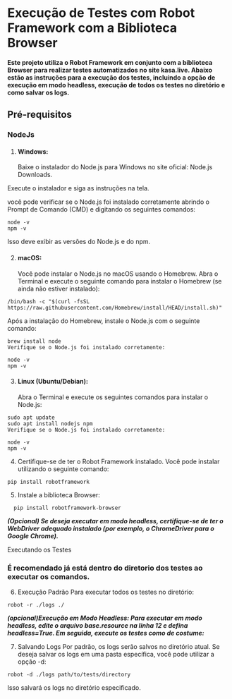 # Execução de Testes com Robot Framework com a Biblioteca Browser

**Este projeto utiliza o Robot Framework em conjunto com a biblioteca Browser para realizar testes automatizados no site kasa.live. Abaixo estão as instruções para a execução dos testes, incluindo a opção de execução em modo headless, execução de todos os testes no diretório e como salvar os logs.**

## Pré-requisitos

### NodeJs

1. #### Windows:
   Baixe o instalador do Node.js para Windows no site oficial: Node.js Downloads.

Execute o instalador e siga as instruções na tela.

você pode verificar se o Node.js foi instalado corretamente abrindo o Prompt de Comando (CMD) e digitando os seguintes comandos:

```
node -v
npm -v
```

Isso deve exibir as versões do Node.js e do npm.

2. #### macOS:
   Você pode instalar o Node.js no macOS usando o Homebrew. Abra o Terminal e execute o seguinte comando para instalar o Homebrew (se ainda não estiver instalado):

```
/bin/bash -c "$(curl -fsSL https://raw.githubusercontent.com/Homebrew/install/HEAD/install.sh)"
```

Após a instalação do Homebrew, instale o Node.js com o seguinte comando:

```
brew install node
Verifique se o Node.js foi instalado corretamente:
```

```
node -v
npm -v
```

3. #### Linux (Ubuntu/Debian):
   Abra o Terminal e execute os seguintes comandos para instalar o Node.js:

```
sudo apt update
sudo apt install nodejs npm
Verifique se o Node.js foi instalado corretamente:
```

```
node -v
npm -v
```

4. Certifique-se de ter o Robot Framework instalado. Você pode instalar utilizando o seguinte comando:

```
pip install robotframework
```

5. Instale a biblioteca Browser:

```
  pip install robotframework-browser
```

**_(Opcional) Se deseja executar em modo headless, certifique-se de ter o WebDriver adequado instalado (por exemplo, o ChromeDriver para o Google Chrome)._**

Executando os Testes

### É recomendado já está dentro do diretorio dos testes ao executar os comandos.

6. Execução Padrão
   Para executar todos os testes no diretório:

```
robot -r ./logs ./
```

**_(opcional)Execução em Modo Headless:
Para executar em modo headless, edite o arquivo base.resource na linha 12 e defina headless=True. Em seguida, execute os testes como de costume:_**

7. Salvando Logs
   Por padrão, os logs serão salvos no diretório atual. Se deseja salvar os logs em uma pasta específica, você pode utilizar a opção -d:

```
robot -d ./logs path/to/tests/directory
```

Isso salvará os logs no diretório especificado.
